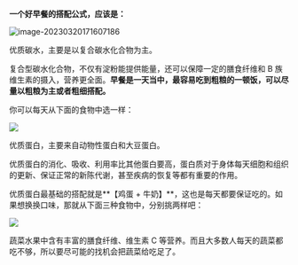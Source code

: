 

**一个好早餐的搭配公式，应该是：**

![image-20230320171607186](C:\Users\ciei\AppData\Roaming\Typora\typora-user-images\image-20230320171607186.png)

优质碳水，主要是以复合碳水化合物为主。

复合型碳水化合物，不仅有淀粉能提供能量，还可以保障一定的膳食纤维和 B 族维生素的摄入，营养更全面。**早餐是一天当中，最容易吃到粗粮的一顿饭，可以尽量以粗粮为主或者粗细搭配。**

你可以每天从下面的食物中选一样：

![](D:\笔记\chenshbook\唯有美食不能辜负\图片\微信图片_20230320171640.png)

优质蛋白，主要来自动物性蛋白和大豆蛋白。

优质蛋白的消化、吸收、利用率比其他蛋白要高，蛋白质对于身体每天细胞和组织的更新、保证正常的新陈代谢，甚至疾病的恢复等都有重要的作用。

优质蛋白最基础的搭配就是**【鸡蛋 + 牛奶】**，这也是每天都要保证吃的。如果想换换口味，那就从下面三种食物中，分别挑两样吧：

![](D:\笔记\chenshbook\唯有美食不能辜负\图片\微信图片_20230320171924.png)

蔬菜水果中含有丰富的膳食纤维、维生素 C 等营养。而且大多数人每天的蔬菜都吃不够，所以要尽可能的找机会把蔬菜给吃足了。

